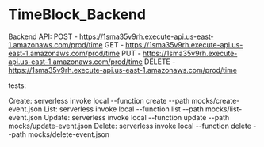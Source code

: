 # TimeBlock_Backend
Backend API:
  POST - https://1sma35v9rh.execute-api.us-east-1.amazonaws.com/prod/time
  GET - https://1sma35v9rh.execute-api.us-east-1.amazonaws.com/prod/time
  PUT - https://1sma35v9rh.execute-api.us-east-1.amazonaws.com/prod/time
  DELETE - https://1sma35v9rh.execute-api.us-east-1.amazonaws.com/prod/time

tests:

Create: serverless invoke local --function create --path mocks/create-event.json
List: serverless invoke local --function list --path mocks/list-event.json
Update: serverless invoke local --function update --path mocks/update-event.json
Delete: serverless invoke local --function delete --path mocks/delete-event.json